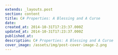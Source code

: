 ```yaml
---
extends: _layouts.post
section: content
title: C# Properties: A Blessing and A Curse
date: 
created_at: 2014-10-31T17:23:37.000Z
updated_at: 2014-10-31T17:23:37.000Z
published_at: 
description: C# Properties: A Blessing and A Curse
cover_image: /assets/img/post-cover-image-2.png
---
```



